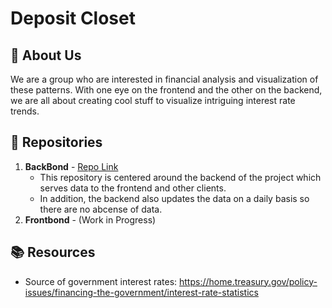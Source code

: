 # Deposit Closet

## 🚀 About Us
We are a group who are interested in financial analysis and visualization of these patterns. With one eye on the frontend and the other on the backend, we are all about creating cool stuff to visualize intriguing interest rate trends.

## 📁 Repositories

1. **BackBond** - [Repo Link](https://github.com/deposit-closet/BackBond) 
    - This repository is centered around the backend of the project which serves data to the frontend and other clients.
    - In addition, the backend also updates the data on a daily basis so there are no abcense of data.
2. **Frontbond** - (Work in Progress)

  
## 📚 Resources

- Source of government interest rates: https://home.treasury.gov/policy-issues/financing-the-government/interest-rate-statistics
